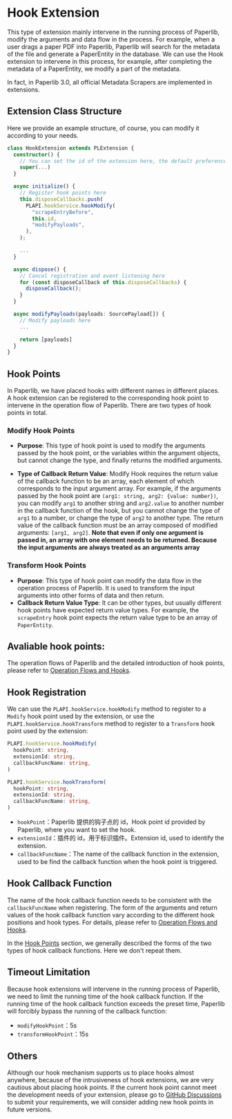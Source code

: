 # Hook Extension

This type of extension mainly intervene in the running process of Paperlib, modify the arguments and data flow in the process. For example, when a user drags a paper PDF into Paperlib, Paperlib will search for the metadata of the file and generate a PaperEntity in the database. We can use the Hook extension to intervene in this process, for example, after completing the metadata of a PaperEntity, we modify a part of the metadata.

In fact, in Paperlib 3.0, all official Metadata Scrapers are implemented in extensions.

## Extension Class Structure

Here we provide an example structure, of course, you can modify it according to your needs.

```typescript
class HookExtension extends PLExtension {
  constructor() {
    // You can set the id of the extension here, the default preference etc.
    super(...)
  }

  async initialize() {
    // Register hook points here
    this.disposeCallbacks.push(
      PLAPI.hookService.hookModify(
        "scrapeEntryBefore",
        this.id,
        "modifyPayloads",
      ),
    );

    ...
  }

  async dispose() {
    // Cancel registration and event listening here
    for (const disposeCallback of this.disposeCallbacks) {
      disposeCallback();
    }
  }

  async modifyPayloads(payloads: SourcePayload[]) {
    // Modify payloads here
    ...

    return [payloads]
  }
}
```

## Hook Points

In Paperlib, we have placed hooks with different names in different places. A hook extension can be registered to the corresponding hook point to intervene in the operation flow of Paperlib. There are two types of hook points in total.

### Modify Hook Points

- **Purpose**: This type of hook point is used to modify the arguments passed by the hook point, or the variables within the argument objects, but cannot change the type, and finally returns the modified arguments.

- **Type of Callback Return Value**:  Modify Hook requires the return value of the callback function to be an array, each element of which corresponds to the input argument array. For example, if the arguments passed by the hook point are `(arg1: string, arg2: {value: number})`, you can modify `arg1` to another string and `arg2.value` to another number in the callback function of the hook, but you cannot change the type of `arg1` to a number, or change the type of `arg2` to another type. The return value of the callback function must be an array composed of modified arguments: `[arg1, arg2]`. **Note that even if only one argument is passed in, an array with one element needs to be returned. Because the input arguments are always treated as an arguments array**

### Transform Hook Points

- **Purpose**: This type of hook point can modify the data flow in the operation process of Paperlib. It is used to transform the input arguments into other forms of data and then return.
- **Callback Return Value Type**: It can be other types, but usually different hook points have expected return value types. For example, the `scrapeEntry` hook point expects the return value type to be an array of `PaperEntity`.


## Avaliable hook points:

The operation flows of Paperlib and the detailed introduction of hook points, please refer to [Operation Flows and Hooks](../process-hook).

## Hook Registration

We can use the `PLAPI.hookService.hookModify` method to register to a `Modify` hook point used by the extension, or use the `PLAPI.hookService.hookTransform` method to register to a `Transform` hook point used by the extension:

```typescript
PLAPI.hookService.hookModify(
  hookPoint: string,
  extensionId: string,
  callbackFuncName: string,
)

PLAPI.hookService.hookTransform(
  hookPoint: string,
  extensionId: string,
  callbackFuncName: string,
)
```

- `hookPoint`：Paperlib 提供的钩子点的 id，Hook point id provided by Paperlib, where you want to set the hook.
- `extensionId`：插件的 id，用于标识插件。Extension id, used to identify the extension.
- `callbackFuncName`：The name of the callback function in the extension, used to be find the callback function when the hook point is triggered.

## Hook Callback Function

The name of the hook callback function needs to be consistent with the `callbackFuncName` when registering. The form of the arguments and return values of the hook callback function vary according to the different hook positions and hook types. For details, please refer to [Operation Flows and Hooks](../process-hook).

In the [Hook Points](#Hook-Points) section, we generally described the forms of the two types of hook callback functions. Here we don't repeat them.

## Timeout Limitation

Because hook extensions will intervene in the running process of Paperlib, we need to limit the running time of the hook callback function. If the running time of the hook callback function exceeds the preset time, Paperlib will forcibly bypass the running of the callback function:

- `modifyHookPoint`：5s
- `transformHookPoint`：15s

## Others

Although our hook mechanism supports us to place hooks almost anywhere, because of the intrusiveness of hook extensions, we are very cautious about placing hook points. If the current hook point cannot meet the development needs of your extension, please go to [GitHub Discussions](https://github.com/Future-Scholars/paperlib/discussions) to submit your requirements, we will consider adding new hook points in future versions.